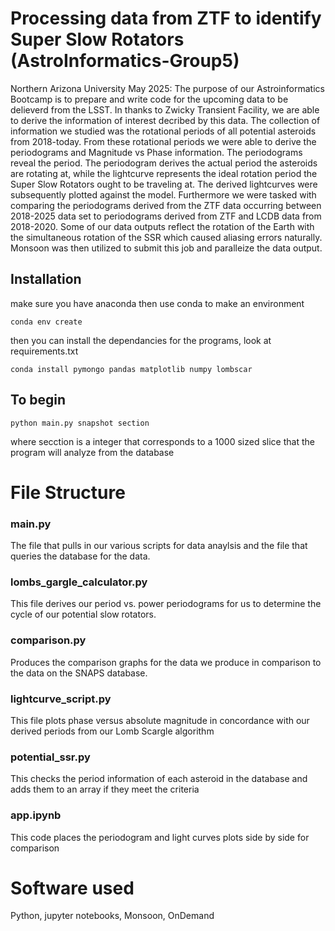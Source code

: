 # Processing data from ZTF to identify Super Slow Rotators (AstroInformatics-Group5)
Northern Arizona University May 2025: The purpose of our Astroinformatics Bootcamp is to prepare and write code for the upcoming data to be delieverd from the LSST. In thanks to Zwicky Transient Facility, we are able to derive the information of interest decribed by this data. The collection of information we studied was the rotational periods of all potential asteroids from 2018-today. From these rotational periods we were able to derive the periodograms and Magnitude vs Phase information. The periodograms reveal the period. The periodogram derives the actual period the asteroids are rotating at, while the lightcurve represents the ideal rotation period the Super Slow Rotators ought to be traveling at. The derived lightcurves were subsequently plotted against the model. Furthermore we were tasked with comparing the periodograms derived from the ZTF data occurring between 2018-2025 data set to periodograms derived from ZTF and LCDB data from 2018-2020. Some of our data outputs reflect the rotation of the Earth with the simultaneous rotation of the SSR which caused aliasing errors naturally. Monsoon was then utilized to submit this job and paralleize the data output. 
## Installation
make sure you have anaconda then use conda to make an environment
```
conda env create
```

then you can install the dependancies for the programs, look at requirements.txt
```
conda install pymongo pandas matplotlib numpy lombscar
```

## To begin
```
python main.py snapshot section
```
where secction is a integer that corresponds to a 1000 sized slice that the program will analyze from the database

# File Structure

### main.py 
The file that pulls in our various scripts for data anaylsis and the file that queries the database for the data. 

### lombs_gargle_calculator.py
This file derives our period vs. power periodograms for us to determine the cycle of our potential slow rotators. 

### comparison.py
Produces the comparison graphs for the data we produce in comparison to the data on the SNAPS database.

### lightcurve_script.py 
This file plots phase versus absolute magnitude in concordance with our derived periods from our Lomb Scargle algorithm 

### potential_ssr.py 
This checks the period information of each asteroid in the database and adds them to an array if they meet the criteria

### app.ipynb
This code places the periodogram and light curves plots side by side for comparison 

# Software used 
Python, jupyter notebooks, Monsoon, OnDemand 
